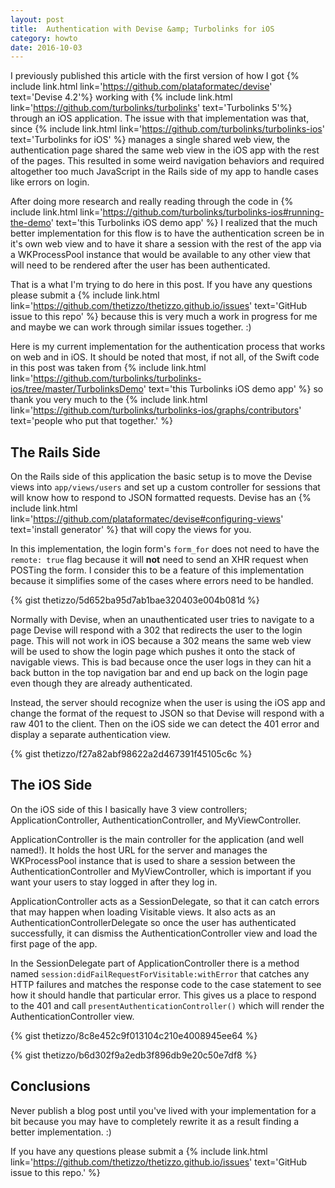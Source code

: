 ```yaml
---
layout: post
title:  Authentication with Devise &amp; Turbolinks for iOS
category: howto
date: 2016-10-03
---
```


I previously published this article with the first version of how I got {% include link.html link='https://github.com/plataformatec/devise' text='Devise 4.2'%} working with {% include link.html link='https://github.com/turbolinks/turbolinks' text='Turbolinks 5'%} through an iOS application.  The issue with that implementation was that, since {% include link.html link='https://github.com/turbolinks/turbolinks-ios' text='Turbolinks for iOS' %} manages a single shared web view, the authentication page shared the same web view in the iOS app with the rest of the pages.  This resulted in some weird navigation behaviors and required altogether too much JavaScript in the Rails side of my app to handle cases like errors on login.

After doing more research and really reading through the code in {% include link.html link='https://github.com/turbolinks/turbolinks-ios#running-the-demo' text='this Turbolinks iOS demo app' %} I realized that the much better implementation for this flow is to have the authentication screen be in it's own web view and to have it share a session with the rest of the app via a WKProcessPool instance that would be available to any other view that will need to be rendered after the user has been authenticated.

That is a what I'm trying to do here in this post.  If you have any questions please submit a {% include link.html link='https://github.com/thetizzo/thetizzo.github.io/issues' text='GitHub issue to this repo' %} because this is very much a work in progress for me and maybe we can work through similar issues together. :)

Here is my current implementation for the authentication process that works on web and in iOS.  It should be noted that most, if not all, of the Swift code in this post was taken from {% include link.html link='https://github.com/turbolinks/turbolinks-ios/tree/master/TurbolinksDemo' text='this Turbolinks iOS demo app' %} so thank you very much to the {% include link.html link='https://github.com/turbolinks/turbolinks-ios/graphs/contributors' text='people who put that together.' %}

## The Rails Side

On the Rails side of this application the basic setup is to move the Devise views into `app/views/users` and set up a custom controller for sessions that will know how to respond to JSON formatted requests.  Devise has an {% include link.html link='https://github.com/plataformatec/devise#configuring-views' text='install generator' %} that will copy the views for you.  

In this implementation, the login form's `form_for` does not need to have the `remote: true` flag because it will **not** need to send an XHR request when POSTing the form.  I consider this to be a feature of this implementation because it simplifies some of the cases where errors need to be handled.

{% gist thetizzo/5d652ba95d7ab1bae320403e004b081d %}

Normally with Devise, when an unauthenticated user tries to navigate to a page Devise will respond with a 302 that redirects the user to the login page.  This will not work in iOS because a 302 means the same web view will be used to show the login page which pushes it onto the stack of navigable views. This is bad because once the user logs in they can hit a back button in the top navigation bar and end up back on the login page even though they are already authenticated.

Instead, the server should recognize when the user is using the iOS app and change the format of the request to JSON so that Devise will respond with a raw 401 to the client.  Then on the iOS side we can detect the 401 error and display a separate authentication view.

{% gist thetizzo/f27a82abf98622a2d467391f45105c6c %}

## The iOS Side

On the iOS side of this I basically have 3 view controllers; ApplicationController, AuthenticationController, and MyViewController.

ApplicationController is the main controller for the application (and well named!).  It holds the host URL for the server and manages the WKProcessPool instance that is used to share a session between the AuthenticationController and MyViewController, which is important if you want your users to stay logged in after they log in.

ApplicationController acts as a SessionDelegate, so that it can catch errors that may happen when loading Visitable views. It also acts as an AuthenticationControllerDelegate so once the user has authenticated successfully, it can dismiss the AuthenticationController view and load the first page of the app.

In the SessionDelegate part of ApplicationController there is a method named `session:didFailRequestForVisitable:withError` that catches any HTTP failures and matches the response code to the case statement to see how it should handle that particular error.  This gives us a place to respond to the 401 and call `presentAuthenticationController()` which will render the AuthenticationController view.

{% gist thetizzo/8c8e452c9f013104c210e4008945ee64 %}

{% gist thetizzo/b6d302f9a2edb3f896db9e20c50e7df8 %}

## Conclusions

Never publish a blog post until you've lived with your implementation for a bit because you may have to completely rewrite it as a result finding a better implementation. :)

If you have any questions please submit a {% include link.html link='https://github.com/thetizzo/thetizzo.github.io/issues' text='GitHub issue to this repo.' %}
